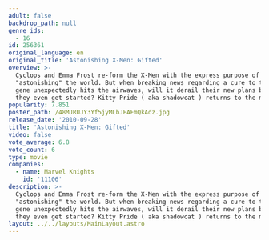 ```yaml
---
adult: false
backdrop_path: null
genre_ids:
  - 16
id: 256361
original_language: en
original_title: 'Astonishing X-Men: Gifted'
overview: >-
  Cyclops and Emma Frost re-form the X-Men with the express purpose of
  "astonishing" the world. But when breaking news regarding a cure to the mutant
  gene unexpectedly hits the airwaves, will it derail their new plans before
  they even get started? Kitty Pride ( aka shadowcat ) returns to the mansion.
popularity: 7.851
poster_path: /48MJRUJY3Yf5jyMLbJFAFmQkAdz.jpg
release_date: '2010-09-28'
title: 'Astonishing X-Men: Gifted'
video: false
vote_average: 6.8
vote_count: 6
type: movie
companies:
  - name: Marvel Knights
    id: '11106'
description: >-
  Cyclops and Emma Frost re-form the X-Men with the express purpose of
  "astonishing" the world. But when breaking news regarding a cure to the mutant
  gene unexpectedly hits the airwaves, will it derail their new plans before
  they even get started? Kitty Pride ( aka shadowcat ) returns to the mansion.
layout: ../../layouts/MainLayout.astro
---
```


